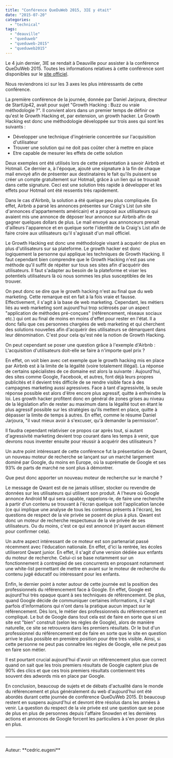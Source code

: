 ```yaml
---
title: "Conférence QueDuWeb 2015, 3IE y était"
date: "2015-07-20"
categories: 
  - "technical"
tags: 
  - "deauville"
  - "queduweb"
  - "queduweb-2015"
  - "queduweb2015"
---
```


Le 4 juin dernier, 3IE se rendait à Deauville pour assister à la conférence QueDuWeb 2015. Toutes les informations relatives à cette conférence sont disponibles sur le [site officiel](http://queduweb.fr).

Nous reviendrons ici sur les 3 axes les plus intéressants de cette conférence.

La première conférence de la journée, donnée par Daniel Jarjoura, directeur de StartUp42, avait pour sujet "Growth Hacking : Buzz ou vraie méthodologie ?". Il convient alors dans un premier temps de définir ce qu'est le Growth Hacking et, par extension, un growth hacker. Le Growth Hacking est donc une méthodologie développée sur trois axes qui sont les suivants :

- Développer une technique d'ingénierie concentrée sur l'acquisition d'utilisateur
- Trouver une solution qui ne doit pas coûter cher à mettre en place
- Etre capable de mesurer les effets de cette solution

Deux exemples ont été utilisés lors de cette présentation à savoir Airbnb et Hotmail. Ce dernier a, à l'époque, ajouté une signature à la fin de chaque mail envoyé afin de présenter aux destinataires le fait qu'ils puissent se créer un compte gratuitement sur Hotmail, grâce à un lien qui se trouvait dans cette signature. Ceci est une solution très rapide à développer et les effets pour Hotmail ont été ressentis très rapidement.

Dans le cas d'Airbnb, la solution a été quelque peu plus compliquée. En effet, Airbnb a parsé les annonces présentes sur Craig's List (un site d'annonces d'appartements américain) et a proposé aux utilisateurs qui avaient mis une annonce de déposer leur annonce sur Airbnb afin de gagner quelques dollars de plus. Le mail envoyé aux annonceurs prenait d'ailleurs l'apparence et en quelque sorte l'identité de la Craig's List afin de faire croire aux utilisateurs qu'il s'agissait d'un mail officiel.

Le Growth Hacking est donc une méthodologie visant à acquérir de plus en plus d'utilisateurs sur sa plateforme. Le growth hacker est donc logiquement la personne qui applique les techniques de Growth Hacking. Il faut cependant bien comprendre que le Growth Hacking n'est pas une méthode qu'il suffit de répéter sur tous ses sites afin d'acquérir des utilisateurs. Il faut s'adapter au besoin de la plateforme et viser les potentiels utilisateurs là où nous sommes les plus susceptibles de les trouver.

On peut donc se dire que le growth hacking n'est au final que du web marketing. Cette remarque est en fait à la fois vraie et fausse. Effectivement, il s'agit à la base de web marketing. Cependant, les métiers liés au web marketing sont aujourd'hui trop sclérosés par un aspect "application de méthodes pré-conçues" (référencement, réseaux sociaux etc.) qui ont au final de moins en moins d'effet pour rester en l'état. Il a donc fallu que ces personnes chargées de web marketing et qui cherchent des solutions nouvelles afin d'acquérir des utilisateurs se démarquent dans leur dénomination. C'est pour cela qu'est née la notion de Growth Hacking.

On peut cependant se poser une question grâce à l'exemple d'Airbnb : L'acquisition d'utilisateurs doit-elle se faire à n'importe quel prix ?

En effet, on voit bien avec cet exemple que le growth hacking mis en place par Airbnb est à la limite de la légalité (voire totalement illégal). La réponse de certains spécialistes de ce domaine est alors la suivante : Aujourd'hui, des sites comme Google, Facebook, et autres, font déjà leurs propres publicités et il devient très difficile de se rendre visible face à des campagnes marketing aussi agressives. Face à tant d'agressivité, la seule réponse possible est alors d'être encore plus agressif, quitte à enfreindre la loi. Les growth hacker profitent donc en général de zones grises au niveau de la législation afin de rester au maximum dans la légalité tout en étant le plus agressif possible sur les stratégies qu'ils mettent en place, quitte à dépasser la limite de temps à autres. En effet, comme le résume Daniel Jarjoura, "il vaut mieux avoir à s'excuser, qu'à demander la permission".

Il faudra cependant relativiser ce propos car après tout, si autant d'agressivité marketing devient trop courant dans les temps à venir, que devrons nous inventer ensuite pour réussir à acquérir des utilisateurs ?

Un autre point intéressant de cette conférence fut la présentation de Qwant, un nouveau moteur de recherche se lançant sur un marché largement dominé par Google, du moins en Europe, où la suprématie de Google et ses 93% de parts de marché ne sont plus à démontrer.

Que peut donc apporter un nouveau moteur de recherche sur le marché ?

Le message de Qwant est de ne jamais utiliser, stocker ou revendre de données sur les utilisateurs qui utilisent son produit. A l'heure où Google annonce Android M qui sera capable, rappelons-le, de faire une recherche à partir d'un contenu se trouvant à l'écran quelque soit l'application lancée (ce qui implique une analyse de tous les contenus présents à l'écran), les questions de respect de la vie privée se posent de plus à plus. Qwant est donc un moteur de recherche respectueux de la vie privée de ses utilisateurs. Ou du moins, c'est ce qui est annoncé (n'ayant aucun élément pour confirmer cela).

Un autre aspect intéressant de ce moteur est son partenariat passé récemment avec l'éducation nationale. En effet, d'ici la rentrée, les écoles utiliseront Qwant junior. En effet, il s'agit d'une version dédiée aux enfants du moteur de recherche. Celui-ci se base notamment sur un fonctionnement à contrepied de ses concurrents en proposant notamment une white-list permettant de mettre en avant sur le moteur de recherche du contenu jugé éducatif ou intéressant pour les enfants.

Enfin, le dernier point à noter autour de cette journée est la position des professionnels du référencement face à Google. En effet, Google est aujourd'hui très opaque quant à ses techniques de référencement. De plus, quand Google décide de communiquer certaines informations, il s'agit parfois d'informations qui n'ont dans la pratique aucun impact sur le référencement. Dès lors, le métier des professionnels du référencement est compliqué. Le but de Google dans tout cela est de faire en sorte que si un site est "bien" construit (selon les règles de Google), alors de manière naturelle, ce site se retrouvera dans les premiers résultats. Or le but d'un professionnel du référencement est de faire en sorte que le site en question arrive le plus possible en première position pour être très visible. Ainsi, si cette personne ne peut pas connaître les règles de Google, elle ne peut pas en faire son métier.

Il est pourtant crucial aujourd'hui d'avoir un référencement plus que correct quand on sait que les trois premiers résultats de Google captent plus de 90% des clics et que ces trois premiers résultats contiennent très souvent des adwords mis en place par Google.

En conclusion, beaucoup de sujets et de débats d'actualité dans le monde du référencement et plus généralement du web d'aujourd'hui ont été abordés durant cette journée de conférence QueDuWeb 2015. Et beaucoup restent en suspens aujourd'hui et devront être résolus dans les années à venir. La question du respect de la vie privée est une question que se pose de plus en plus de personnes depuis l'affaire Snowden et les dernières actions et annonces de Google forcent les particuliers à s'en poser de plus en plus.
<br>
<br>

---------------------------------------
<br>
Auteur: **cedric.eugeni**
